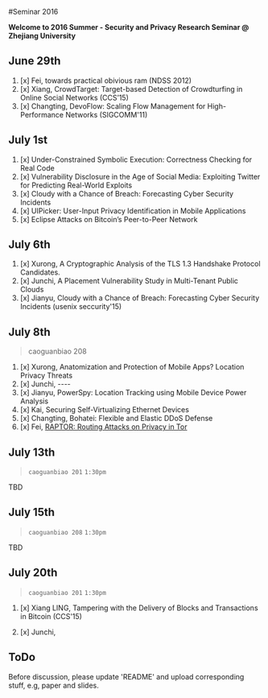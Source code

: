 #Seminar 2016

**Welcome to 2016 Summer - Security and Privacy Research Seminar @ Zhejiang University**
## June 29th

1. [x] Fei, towards practical obivious ram (NDSS 2012)
2. [x] Xiang, CrowdTarget: Target-based Detection of Crowdturfing in Online Social Networks (CCS’15)
3. [x] Changting, DevoFlow: Scaling Flow Management for High-Performance Networks (SIGCOMM'11)

## July 1st

1. [x] Under-Constrained Symbolic Execution: Correctness Checking for Real Code
2. [x] Vulnerability Disclosure in the Age of Social Media: Exploiting Twitter for Predicting Real-World Exploits
3. [x] Cloudy with a Chance of Breach: Forecasting Cyber Security Incidents
4. [x] UIPicker: User-Input Privacy Identification in Mobile Applications
5. [x] Eclipse Attacks on Bitcoin’s Peer-to-Peer Network

## July 6th

1. [x] Xurong, A Cryptographic Analysis of the TLS 1.3 Handshake Protocol Candidates.
2. [x] Junchi, A Placement Vulnerability Study in Multi-Tenant Public Clouds
3. [x] Jianyu, Cloudy with a Chance of Breach: Forecasting Cyber Security Incidents (usenix seccurity'15)


## July 8th

> caoguanbiao 208

1. [x] Xurong, Anatomization and Protection of Mobile Apps? Location Privacy Threats
2. [x] Junchi, ----
3. [x] Jianyu, PowerSpy: Location Tracking using Mobile Device Power Analysis
4. [x] Kai, Securing Self-Virtualizing Ethernet Devices
5. [x] Changting, Bohatei: Flexible and Elastic DDoS Defense
6. [x] Fei, [RAPTOR: Routing Attacks on Privacy in Tor](https://www.usenix.org/conference/usenixsecurity15/technical-sessions/presentation/sun)

## July 13th

> `caoguanbiao 201` `1:30pm`

TBD

## July 15th

> `caoguanbiao 208` `1:30pm`

TBD

## July 20th

> `caoguanbiao 201` `1:30pm`

1. [x] Xiang LING, Tampering with the Delivery of Blocks and Transactions in Bitcoin (CCS'15)

2. [x] Junchi, 


## ToDo
Before discussion, please update 'README' and upload corresponding stuff, e.g, paper and slides.
